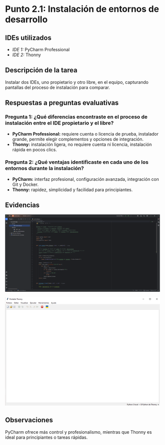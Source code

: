 # Punto 2.1: Instalación de entornos de desarrollo

## IDEs utilizados
- *IDE 1:* PyCharm Professional
- *IDE 2:* Thonny

## Descripción de la tarea
Instalar dos IDEs, uno propietario y otro libre, en el equipo, capturando pantallas del proceso de instalación para comparar.

## Respuestas a preguntas evaluativas
### Pregunta 1: ¿Qué diferencias encontraste en el proceso de instalación entre el IDE propietario y el libre?
- **PyCharm Professional:** requiere cuenta o licencia de prueba, instalador grande, permite elegir complementos y opciones de integración.  
- **Thonny:** instalación ligera, no requiere cuenta ni licencia, instalación rápida en pocos clics.

### Pregunta 2: ¿Qué ventajas identificaste en cada uno de los entornos durante la instalación?
- **PyCharm:** interfaz profesional, configuración avanzada, integración con Git y Docker.  
- **Thonny:** rapidez, simplicidad y facilidad para principiantes.

## Evidencias
![Captura 1](./capturas/1.png)  

![Captura 2](./capturas/2.png)

## Observaciones
PyCharm ofrece más control y profesionalismo, mientras que Thonny es ideal para principiantes o tareas rápidas.

